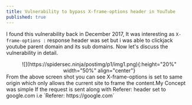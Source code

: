 ```yaml
---
title: Vulnerability to bypass X-frame-options header in YouTube
published: true
---
```


I found this vulnerability back in December 2017, It was interesting as `X-frame-options :` response header was set but i was able to clickjack youtube parent domain and its sub domains. Now let's discuss the vulnerability in detail.
<center>
![](https://spidersec.ninja/postimg/p1/img1.png){:height="20%" width="50%" align="center"}
</center>
From the above screen shot you can see X-frame-options is set to same origin which only allows the current site to frame the content.My Concept was simple If the request is sent along with Referer: header set to google.com i.e `Referer: https://google.com`

